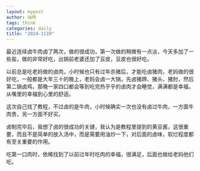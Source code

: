 ```yaml
---
layout: mypost
author: 咕咚
tags: think
categories: daily
title: "2024-1119"
---
```


最近连续卤牛肉卤了两次，做的很成功，第一次做的稍微有一点淡，今天多加了一些盐，做的非常好吃，出锅前老婆还加了豆皮，豆皮也很好吃。

以前总是吃老妈做的卤肉，小时候也只有过年杀猪后，才能吃卤猪肉，老妈做的很好吃，一般都是大年三十的晚上，老妈会卤一大锅，先卤猪蹄、猪头、猪肘，然后第二锅卤鸡，那晚一家四口都会等到吃完热乎乎的卤肉才会睡觉，满满都是幸福，从嘴里的幸福到心里的舒适。

这次自己找了教程，不过卤的是牛肉，小时候确实一次也没有卤过牛肉，一方面牛肉贵，另一方面不好买。

卤制完毕后，我想了卤的很成功的关键，我认为是教程里提到的黄豆酱，这很重要，而且不是简单的放入汤中，而是需要用油炒一下，对后面的卤味，软烂程度都有至关重要的作用。

吃第一口肉时，依稀找到了以前过年时吃肉的幸福，很满足，后面也做给老妈他们吃。